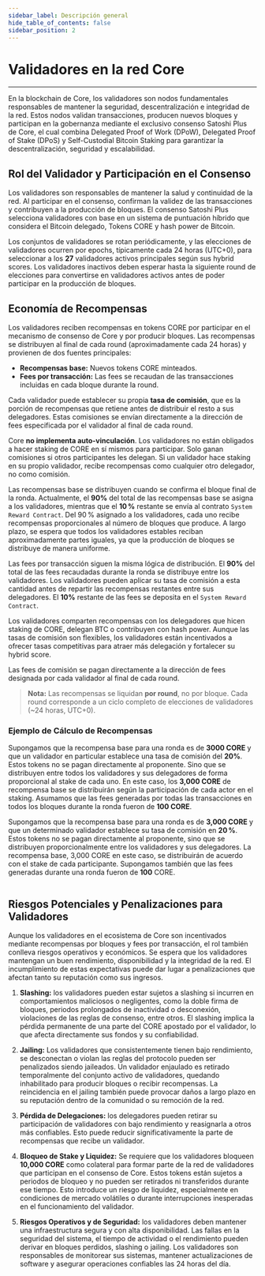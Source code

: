 ```yaml
---
sidebar_label: Descripción general
hide_table_of_contents: false
sidebar_position: 2
---
```


# Validadores en la red Core

---

En la blockchain de Core, los validadores son nodos fundamentales responsables de mantener la seguridad, descentralización e integridad de la red. Estos nodos validan transacciones, producen nuevos bloques y participan en la gobernanza mediante el exclusivo consenso Satoshi Plus de Core, el cual combina Delegated Proof of Work (DPoW), Delegated Proof of Stake (DPoS) y Self-Custodial Bitcoin Staking para garantizar la descentralización, seguridad y escalabilidad.

## Rol del Validador y Participación en el Consenso

Los validadores son responsables de mantener la salud y continuidad de la red. Al participar en el consenso, confirman la validez de las transacciones y contribuyen a la producción de bloques. El consenso Satoshi Plus selecciona validadores con base en un sistema de puntuación híbrido que considera el Bitcoin delegado, Tokens CORE y hash power de Bitcoin.

Los conjuntos de validadores se rotan periódicamente, y las elecciones de validadores ocurren por epochs, típicamente cada 24 horas (UTC+0), para seleccionar a los **27** validadores activos principales según sus hybrid scores. Los validadores inactivos deben esperar hasta la siguiente round de elecciones para convertirse en validadores activos antes de poder participar en la producción de bloques.

## Economía de Recompensas

Los validadores reciben recompensas en tokens CORE por participar en el mecanismo de consenso de Core y por producir bloques. Las recompensas se distribuyen al final de cada round (aproximadamente cada 24 horas) y provienen de dos fuentes principales:

- **Recompensas base:** Nuevos tokens CORE minteados.
- **Fees por transacción:** Las fees se recaudan de las transacciones incluidas en cada bloque durante la round.

Cada validador puede establecer su propia **tasa de comisión**, que es la porción de recompensas que retiene antes de distribuir el resto a sus delegadores. Estas comisiones se envían directamente a la dirección de fees especificada por el validador al final de cada round.

Core **no implementa auto-vinculación**. Los validadores no están obligados a hacer staking de CORE en sí mismos para participar. Solo ganan comisiones si otros participantes les delegan. Si un validador hace staking en su propio validador, recibe recompensas como cualquier otro delegador, no como comisión.

Las recompensas base se distribuyen cuando se confirma el bloque final de la ronda. Actualmente, el **90%** del total de las recompensas base se asigna a los validadores, mientras que el **10 %** restante se envía al contrato `System Reward Contract`. Del 90 % asignado a los validadores, cada uno recibe recompensas proporcionales al número de bloques que produce. A largo plazo, se espera que todos los validadores estables reciban aproximadamente partes iguales, ya que la producción de bloques se distribuye de manera uniforme.

Las fees por transacción siguen la misma lógica de distribución. El **90%** del total de las fees recaudadas durante la ronda se distribuye entre los validadores. Los validadores pueden aplicar su tasa de comisión a esta cantidad antes de repartir las recompensas restantes entre sus delegadores. El **10%** restante de las fees se deposita en el `System Reward Contract`.

Los validadores comparten recompensas con los delegadores que hicen staking de CORE, delegan BTC o contribuyen con hash power. Aunque las tasas de comisión son flexibles, los validadores están incentivados a ofrecer tasas competitivas para atraer más delegación y fortalecer su hybrid score.

Las fees de comisión se pagan directamente a la dirección de fees designada por cada validador al final de cada round.

> **Nota:** Las recompensas se liquidan **por round**, no por bloque. Cada round corresponde a un ciclo completo de elecciones de validadores (~24 horas, UTC+0).

<p align="center"></p>

### Ejemplo de Cálculo de Recompensas

Supongamos que la recompensa base para una ronda es de **3000 CORE** y que un validador en particular establece una tasa de comisión del **20%**. Estos tokens no se pagan directamente al proponente. Sino que se distribuyen entre todos los validadores y sus delegadores de forma proporcional al stake de cada uno. En este caso, los **3,000 CORE** de recompensa base se distribuirán según la participación de cada actor en el staking. Asumamos que las fees generadas por todas las transacciones en todos los bloques durante la ronda fueron de **100 CORE**.

Supongamos que la recompensa base para una ronda es de **3,000 CORE** y que un determinado validador establece su tasa de comisión en **20 %**. Estos tokens no se pagan directamente al proponente, sino que se distribuyen proporcionalmente entre los validadores y sus delegadores. La recompensa base, 3,000 CORE en este caso, se distribuirán de acuerdo con el stake de cada participante. Supongamos también que las fees generadas durante una ronda fueron de **100** CORE.

```maths
```

## Riesgos Potenciales y Penalizaciones para Validadores

Aunque los validadores en el ecosistema de Core son incentivados mediante recompensas por bloques y fees por transacción, el rol también conlleva riesgos operativos y económicos. Se espera que los validadores mantengan un buen rendimiento, disponibilidad y la integridad de la red. El incumplimiento de estas expectativas puede dar lugar a penalizaciones que afectan tanto su reputación como sus ingresos.

1. **Slashing:** los validadores pueden estar sujetos a slashing si incurren en comportamientos maliciosos o negligentes, como la doble firma de bloques, periodos prolongados de inactividad o desconexión, violaciones de las reglas de consenso, entre otros. El slashing implica la pérdida permanente de una parte del CORE apostado por el validador, lo que afecta directamente sus fondos y su confiabilidad.

2. **Jailing:** Los validadores que consistentemente tienen bajo rendimiento, se desconectan o violan las reglas del protocolo pueden ser penalizados siendo jaileados. Un validador enjaulado es retirado temporalmente del conjunto activo de validadores, quedando inhabilitado para producir bloques o recibir recompensas. La reincidencia en el jailing también puede provocar daños a largo plazo en su reputación dentro de la comunidad o su remoción de la red.

3. **Pérdida de Delegaciones:** los delegadores pueden retirar su participación de validadores con bajo rendimiento y reasignarla a otros más confiables. Esto puede reducir significativamente la parte de recompensas que recibe un validador.

4. **Bloqueo de Stake y Liquidez:** Se requiere que los validadores bloqueen **10,000 CORE** como colateral para formar parte de la red de validadores que participan en el consenso de Core. Estos tokens están sujetos a periodos de bloqueo y no pueden ser retirados ni transferidos durante ese tiempo. Esto introduce un riesgo de liquidez, especialmente en condiciones de mercado volátiles o durante interrupciones inesperadas en el funcionamiento del validador.

5. **Riesgos Operativos y de Seguridad:** los validadores deben mantener una infraestructura segura y con alta disponibilidad. Las fallas en la seguridad del sistema, el tiempo de actividad o el rendimiento pueden derivar en bloques perdidos, slashing o jailing. Los validadores son responsables de monitorear sus sistemas, mantener actualizaciones de software y asegurar operaciones confiables las 24 horas del día.